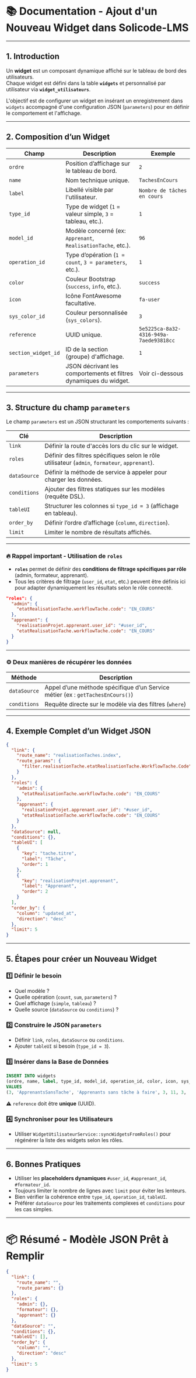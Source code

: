 # 📚 Documentation - Ajout d'un Nouveau Widget dans Solicode-LMS

---

## 1. Introduction

Un **widget** est un composant dynamique affiché sur le tableau de bord des utilisateurs.  
Chaque widget est défini dans la table **`widgets`** et personnalisé par utilisateur via **`widget_utilisateurs`**.

L'objectif est de configurer un widget en insérant un enregistrement dans `widgets` accompagné d'une configuration JSON (`parameters`) pour en définir le comportement et l'affichage.

---

## 2. Composition d’un Widget

| Champ               | Description                                                             | Exemple |
|---------------------|-------------------------------------------------------------------------|---------|
| `ordre`             | Position d’affichage sur le tableau de bord.                           | `2` |
| `name`              | Nom technique unique.                                                  | `TachesEnCours` |
| `label`             | Libellé visible par l'utilisateur.                                     | `Nombre de tâches en cours` |
| `type_id`           | Type de widget (`1` = valeur simple, `3` = tableau, etc.).              | `1` |
| `model_id`          | Modèle concerné (ex: `Apprenant`, `RealisationTache`, etc.).            | `96` |
| `operation_id`      | Type d’opération (`1 = count`, `3 = parameters`, etc.).                 | `1` |
| `color`             | Couleur Bootstrap (`success`, `info`, etc.).                            | `success` |
| `icon`              | Icône FontAwesome facultative.                                          | `fa-user` |
| `sys_color_id`      | Couleur personnalisée (`sys_colors`).                                   | `3` |
| `reference`         | UUID unique.                                                            | `5e5225ca-8a32-4316-949a-7aede93818cc` |
| `section_widget_id` | ID de la section (groupe) d'affichage.                                  | `1` |
| `parameters`        | JSON décrivant les comportements et filtres dynamiques du widget.       | Voir ci-dessous |

---

## 3. Structure du champ `parameters`

Le champ `parameters` est un JSON structurant les comportements suivants :

| Clé            | Description |
|----------------|-------------|
| `link`         | Définir la route d'accès lors du clic sur le widget. |
| `roles`        | Définir des filtres spécifiques selon le rôle utilisateur (`admin`, `formateur`, `apprenant`). |
| `dataSource`   | Définir la méthode de service à appeler pour charger les données. |
| `conditions`   | Ajouter des filtres statiques sur les modèles (requête DSL). |
| `tableUI`      | Structurer les colonnes si `type_id = 3` (affichage en tableau). |
| `order_by`     | Définir l’ordre d’affichage (`column`, `direction`). |
| `limit`        | Limiter le nombre de résultats affichés. |

---

### 🔥 Rappel important - Utilisation de `roles`

- **`roles`** permet de définir des **conditions de filtrage spécifiques par rôle** (admin, formateur, apprenant).
- Tous les critères de filtrage (`user_id`, `etat`, etc.) peuvent être définis ici pour adapter dynamiquement les résultats selon le rôle connecté.

```json
"roles": {
  "admin": {
    "etatRealisationTache.workflowTache.code": "EN_COURS"
  },
  "apprenant": {
    "realisationProjet.apprenant.user_id": "#user_id",
    "etatRealisationTache.workflowTache.code": "EN_COURS"
  }
}
```

---

### ⚙️ Deux manières de récupérer les données

| Méthode      | Description |
|--------------|-------------|
| `dataSource` | Appel d’une méthode spécifique d’un Service métier (ex : `getTachesEnCours()`) |
| `conditions` | Requête directe sur le modèle via des filtres (`where`) |

---

## 4. Exemple Complet d’un Widget JSON

```json
{
  "link": {
    "route_name": "realisationTaches.index",
    "route_params": {
      "filter.realisationTache.etatRealisationTache.WorkflowTache.Code": "EN_COURS"
    }
  },
  "roles": {
    "admin": {
      "etatRealisationTache.workflowTache.code": "EN_COURS"
    },
    "apprenant": {
      "realisationProjet.apprenant.user_id": "#user_id",
      "etatRealisationTache.workflowTache.code": "EN_COURS"
    }
  },
  "dataSource": null,
  "conditions": {},
  "tableUI": [
    {
      "key": "tache.titre",
      "label": "Tâche",
      "order": 1
    },
    {
      "key": "realisationProjet.apprenant",
      "label": "Apprenant",
      "order": 2
    }
  ],
  "order_by": {
    "column": "updated_at",
    "direction": "desc"
  },
  "limit": 5
}
```

---

## 5. Étapes pour créer un Nouveau Widget

### 1️⃣ Définir le besoin
- Quel modèle ?
- Quelle opération (`count`, `sum`, `parameters`) ?
- Quel affichage (`simple`, `tableau`) ?
- Quelle source (`dataSource` ou `conditions`) ?

### 2️⃣ Construire le JSON `parameters`
- Définir `link`, `roles`, `dataSource` ou `conditions`.
- Ajouter `tableUI` si besoin (`type_id = 3`).

### 3️⃣ Insérer dans la Base de Données

```sql
INSERT INTO widgets 
(ordre, name, label, type_id, model_id, operation_id, color, icon, sys_color_id, reference, section_widget_id, parameters)
VALUES 
(3, 'ApprenantsSansTache', 'Apprenants sans tâche à faire', 3, 11, 3, 'info', 'fa-user', 5, 'UUID-GÉNÉRÉ', 1, '{...JSON...}');
```

⚠️ `reference` doit être **unique** (UUID).

### 4️⃣ Synchroniser pour les Utilisateurs
- Utiliser `WidgetUtilisateurService::syncWidgetsFromRoles()` pour régénérer la liste des widgets selon les rôles.

---

## 6. Bonnes Pratiques

- Utiliser les **placeholders dynamiques** `#user_id`, `#apprenant_id`, `#formateur_id`.
- Toujours limiter le nombre de lignes avec `limit` pour éviter les lenteurs.
- Bien vérifier la cohérence entre `type_id`, `operation_id`, `tableUI`.
- Préférer `dataSource` pour les traitements complexes et `conditions` pour les cas simples.

---

# 📦 Résumé - Modèle JSON Prêt à Remplir

```json
{
  "link": {
    "route_name": "",
    "route_params": {}
  },
  "roles": {
    "admin": {},
    "formateur": {},
    "apprenant": {}
  },
  "dataSource": "",
  "conditions": {},
  "tableUI": [],
  "order_by": {
    "column": "",
    "direction": "desc"
  },
  "limit": 5
}
```

